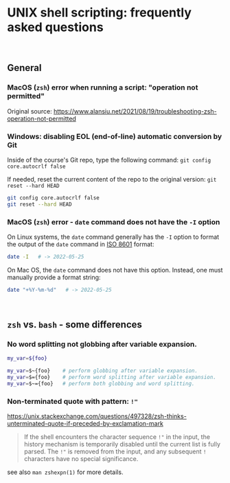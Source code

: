 # UNIX shell scripting: frequently asked questions

<br>

## General

### MacOS (`zsh`) error when running a script: "operation not permitted"

Original source:
https://www.alansiu.net/2021/08/19/troubleshooting-zsh-operation-not-permitted

### Windows: disabling EOL (end-of-line) automatic conversion by Git

Inside of the course's Git repo, type the following command:
`git config core.autocrlf false`

If needed, reset the current content of the repo to the original version:
`git reset --hard HEAD`

```sh
git config core.autocrlf false
git reset --hard HEAD
```

### MacOS (`zsh`) error - `date` command does not have the `-I` option

On Linux systems, the `date` command generally has the `-I` option to format
the output of the `date` command in
[ISO 8601](https://en.wikipedia.org/wiki/ISO_8601) format:

```sh
date -I   # -> 2022-05-25
```

On Mac OS, the `date` command does not have this option. Instead, one must
manually provide a format string:

```sh
date "+%Y-%m-%d"   # -> 2022-05-25
```

<br>

## `zsh` vs. `bash` - some differences

### No word splitting not globbing after variable expansion.

```bash
my_var=${foo}

my_var=$~{foo}    # perform globbing after variable expansion.
my_var=$={foo}    # perform word splitting after variable expansion.
my_var=$~={foo}   # perform both globbing and word splitting.
```

### Non-terminated quote with pattern: `!"`

https://unix.stackexchange.com/questions/497328/zsh-thinks-unterminated-quote-if-preceded-by-exclamation-mark

> If the shell encounters the character sequence `!"` in the input, the history
  mechanism is temporarily disabled until the current list is fully parsed.
  The `!"` is removed from the input, and any subsequent `!` characters have
  no special significance.

see also `man zshexpn(1)` for more details.
